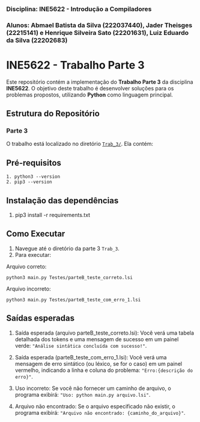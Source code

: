 ### Disciplina: INE5622 - Introdução a Compiladores
### Alunos: Abmael Batista da Silva (222037440), Jader Theisges (22215141) e Henrique Silveira Sato (22201631), Luiz Eduardo da Silva (22202683)


# INE5622 - Trabalho Parte 3

Este repositório contém a implementação do **Trabalho Parte 3** da disciplina **INE5622**. O objetivo deste trabalho é desenvolver soluções para os problemas propostos, utilizando **Python** como linguagem principal.

## Estrutura do Repositório

### Parte 3
O trabalho está localizado no diretório [`Trab_3/`](./Trab_3). Ela contém:


## Pré-requisitos

```
1. python3 --version
2. pip3 --version
```

## Instalação das dependências

1. pip3 install -r requirements.txt

## Como Executar

1. Navegue até o diretório da parte 3 `Trab_3`.
2. Para executar: 

Arquivo correto:
```
python3 main.py Testes/parteB_teste_correto.lsi
```
Arquivo incorreto:
```
python3 main.py Testes/parteB_teste_com_erro_1.lsi
```

## Saídas esperadas

1. Saída esperada (arquivo parteB_teste_correto.lsi): Você verá uma tabela detalhada dos tokens e uma mensagem de sucesso em um painel verde: 
```"Análise sintática concluída com sucesso!"```.


2. Saída esperada (parteB_teste_com_erro_1.lsi): Você verá uma mensagem de erro sintático (ou léxico, se for o caso) em um painel vermelho, indicando a linha e coluna do problema: 
```"Erro:{descrição do erro}"```.


3. Uso incorreto: Se você não fornecer um caminho de arquivo, o programa exibirá: 
```"Uso: python main.py arquivo.lsi"```.


4. Arquivo não encontrado: Se o arquivo especificado não existir, o programa exibirá: 
```"Arquivo não encontrado: {caminho_do_arquivo}"```.
